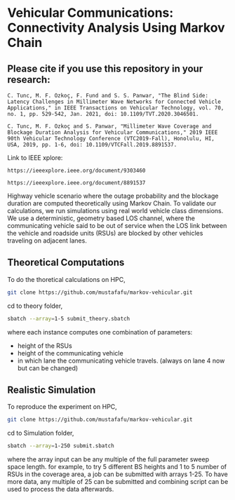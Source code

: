 # Vehicular Communications: Connectivity Analysis Using Markov Chain

## Please cite if you use this repository in your research:
```
C. Tunc, M. F. Özkoç, F. Fund and S. S. Panwar, "The Blind Side: Latency Challenges in Millimeter Wave Networks for Connected Vehicle Applications," in IEEE Transactions on Vehicular Technology, vol. 70, no. 1, pp. 529-542, Jan. 2021, doi: 10.1109/TVT.2020.3046501.
```

```
C. Tunc, M. F. Özkoç and S. Panwar, "Millimeter Wave Coverage and Blockage Duration Analysis for Vehicular Communications," 2019 IEEE 90th Vehicular Technology Conference (VTC2019-Fall), Honolulu, HI, USA, 2019, pp. 1-6, doi: 10.1109/VTCFall.2019.8891537.
```
Link to IEEE xplore:
```
https://ieeexplore.ieee.org/document/9303460
```
```
https://ieeexplore.ieee.org/document/8891537
```

Highway vehicle scenario where the outage probability and the blockage duration are computed theoretically using Markov Chain. To validate our calculations, we run simulations using real world vehicle class dimensions. We use a deterministic, geometry based LOS channel, where the communicating vehicle said to be out of service when the LOS link between the vehicle and roadside units (RSUs) are blocked by other vehicles traveling on adjacent lanes.

## Theoretical Computations
To do the thoretical calculations on HPC,
```bash
git clone https://github.com/mustafafu/markov-vehicular.git
```
cd to theory folder,
```bash
sbatch --array=1-5 submit_theory.sbatch
```
where each instance computes one combination of parameters:
 * height of the RSUs
 * height of the communicating vehicle
 * in which lane the communicating vehicle travels. (always on lane 4 now but can be changed)
 
 ## Realistic Simulation

To reproduce the experiment on HPC,
```bash
git clone https://github.com/mustafafu/markov-vehicular.git
```

cd to Simulation folder,
```bash
sbatch --array=1-250 submit.sbatch
```
where the array input can be any multiple of the full parameter sweep space length. for example, to try 5 different BS heights and 1 to 5 number of RSUs in the coverage area, a job can be submitted with arrays 1-25. To have more data, any multiple of 25 can be submitted and combining script can be used to process the data afterwards. 

